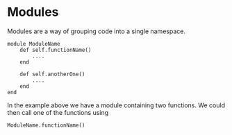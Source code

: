 # Modules

Modules are a way of grouping code into a single namespace.

```text
module ModuleName
    def self.functionName()
        ....
    end

    def self.anotherOne()
        ....
    end
end
```

In the example above we have a module containing two functions. We could then call one of the functions using

```text
ModuleName.functionName()
```

